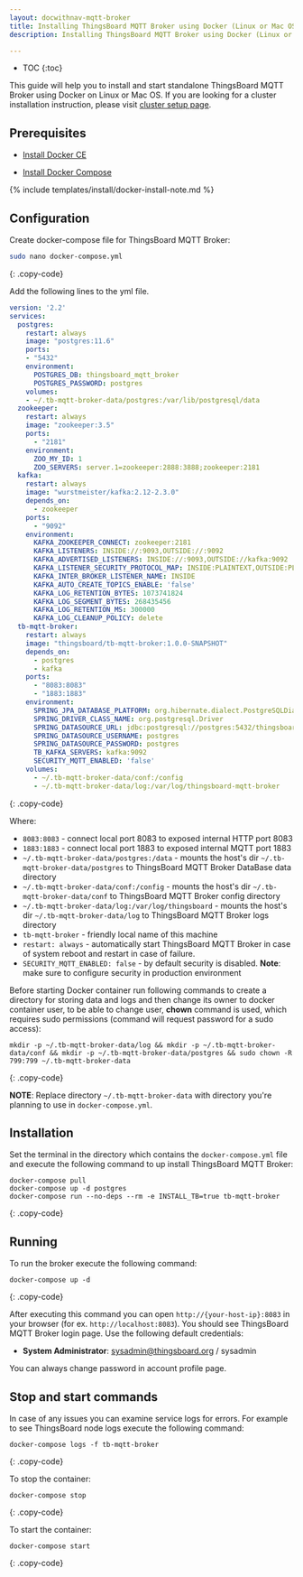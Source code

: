 ```yaml
---
layout: docwithnav-mqtt-broker
title: Installing ThingsBoard MQTT Broker using Docker (Linux or Mac OS)
description: Installing ThingsBoard MQTT Broker using Docker (Linux or Mac OS)

---
```


* TOC
{:toc}

This guide will help you to install and start standalone ThingsBoard MQTT Broker using Docker on Linux or Mac OS.
If you are looking for a cluster installation instruction, please visit [cluster setup page](/docs/mqtt-broker/install/cluster/docker-compose-setup/).

## Prerequisites

- [Install Docker CE](https://docs.docker.com/engine/installation/)

- [Install Docker Compose](https://docs.docker.com/compose/install/)

{% include templates/install/docker-install-note.md %}

## Configuration

Create docker-compose file for ThingsBoard MQTT Broker:

```bash
sudo nano docker-compose.yml
```
{: .copy-code}

Add the following lines to the yml file.

```yml
version: '2.2'
services:
  postgres:
    restart: always
    image: "postgres:11.6"
    ports:
    - "5432"
    environment:
      POSTGRES_DB: thingsboard_mqtt_broker
      POSTGRES_PASSWORD: postgres
    volumes:
    - ~/.tb-mqtt-broker-data/postgres:/var/lib/postgresql/data
  zookeeper:
    restart: always
    image: "zookeeper:3.5"
    ports:
      - "2181"
    environment:
      ZOO_MY_ID: 1
      ZOO_SERVERS: server.1=zookeeper:2888:3888;zookeeper:2181
  kafka:
    restart: always
    image: "wurstmeister/kafka:2.12-2.3.0"
    depends_on:
      - zookeeper
    ports:
      - "9092"
    environment:
      KAFKA_ZOOKEEPER_CONNECT: zookeeper:2181
      KAFKA_LISTENERS: INSIDE://:9093,OUTSIDE://:9092
      KAFKA_ADVERTISED_LISTENERS: INSIDE://:9093,OUTSIDE://kafka:9092
      KAFKA_LISTENER_SECURITY_PROTOCOL_MAP: INSIDE:PLAINTEXT,OUTSIDE:PLAINTEXT
      KAFKA_INTER_BROKER_LISTENER_NAME: INSIDE
      KAFKA_AUTO_CREATE_TOPICS_ENABLE: 'false'
      KAFKA_LOG_RETENTION_BYTES: 1073741824
      KAFKA_LOG_SEGMENT_BYTES: 268435456
      KAFKA_LOG_RETENTION_MS: 300000
      KAFKA_LOG_CLEANUP_POLICY: delete
  tb-mqtt-broker:
    restart: always
    image: "thingsboard/tb-mqtt-broker:1.0.0-SNAPSHOT"
    depends_on:
      - postgres
      - kafka
    ports:
      - "8083:8083"
      - "1883:1883"
    environment:
      SPRING_JPA_DATABASE_PLATFORM: org.hibernate.dialect.PostgreSQLDialect
      SPRING_DRIVER_CLASS_NAME: org.postgresql.Driver
      SPRING_DATASOURCE_URL: jdbc:postgresql://postgres:5432/thingsboard_mqtt_broker
      SPRING_DATASOURCE_USERNAME: postgres
      SPRING_DATASOURCE_PASSWORD: postgres
      TB_KAFKA_SERVERS: kafka:9092
      SECURITY_MQTT_ENABLED: 'false'
    volumes:
      - ~/.tb-mqtt-broker-data/conf:/config
      - ~/.tb-mqtt-broker-data/log:/var/log/thingsboard-mqtt-broker
```
{: .copy-code}

Where:

- `8083:8083`               - connect local port 8083 to exposed internal HTTP port 8083
- `1883:1883`               - connect local port 1883 to exposed internal MQTT port 1883
- `~/.tb-mqtt-broker-data/postgres:/data`   - mounts the host's dir `~/.tb-mqtt-broker-data/postgres` to ThingsBoard MQTT Broker DataBase data directory
- `~/.tb-mqtt-broker-data/conf:/config`   - mounts the host's dir `~/.tb-mqtt-broker-data/conf` to ThingsBoard MQTT Broker config directory
- `~/.tb-mqtt-broker-data/log:/var/log/thingsboard`   - mounts the host's dir `~/.tb-mqtt-broker-data/log` to ThingsBoard MQTT Broker logs directory
- `tb-mqtt-broker`          - friendly local name of this machine
- `restart: always`         - automatically start ThingsBoard MQTT Broker in case of system reboot and restart in case of failure.
- `SECURITY_MQTT_ENABLED: false`         - by default security is disabled. **Note**: make sure to configure security in production environment


Before starting Docker container run following commands to create a directory for storing data and logs and then change its owner to docker container user,
to be able to change user, **chown** command is used, which requires sudo permissions (command will request password for a sudo access):

```
mkdir -p ~/.tb-mqtt-broker-data/log && mkdir -p ~/.tb-mqtt-broker-data/conf && mkdir -p ~/.tb-mqtt-broker-data/postgres && sudo chown -R 799:799 ~/.tb-mqtt-broker-data
```
{: .copy-code}

**NOTE**: Replace directory `~/.tb-mqtt-broker-data` with directory you're planning to use in `docker-compose.yml`.

## Installation

Set the terminal in the directory which contains the `docker-compose.yml` file and execute the following command to up install ThingsBoard MQTT Broker:

```
docker-compose pull
docker-compose up -d postgres
docker-compose run --no-deps --rm -e INSTALL_TB=true tb-mqtt-broker
```
{: .copy-code}

## Running

To run the broker execute the following command:

```
docker-compose up -d
```
{: .copy-code}


After executing this command you can open `http://{your-host-ip}:8083` in your browser (for ex. `http://localhost:8083`).
You should see ThingsBoard MQTT Broker login page. Use the following default credentials:

- **System Administrator**: sysadmin@thingsboard.org / sysadmin

You can always change password in account profile page.

## Stop and start commands

In case of any issues you can examine service logs for errors.
For example to see ThingsBoard node logs execute the following command:

```
docker-compose logs -f tb-mqtt-broker
```
{: .copy-code}

To stop the container:

```
docker-compose stop
```
{: .copy-code}

To start the container:

```
docker-compose start
```
{: .copy-code}